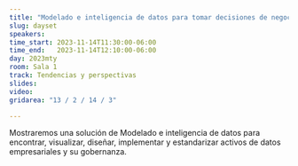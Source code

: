 ```yaml
---
title: "Modelado e inteligencia de datos para tomar decisiones de negocio acertadas, presentado por Dayset"
slug: dayset
speakers:
time_start: 2023-11-14T11:30:00-06:00
time_end:   2023-11-14T12:10:00-06:00
day: 2023mty
room: Sala 1 
track: Tendencias y perspectivas
slides: 
video: 
gridarea: "13 / 2 / 14 / 3"

---
```


Mostraremos una solución de Modelado e inteligencia de datos para encontrar, visualizar, diseñar, implementar y estandarizar activos de datos empresariales y su gobernanza.

